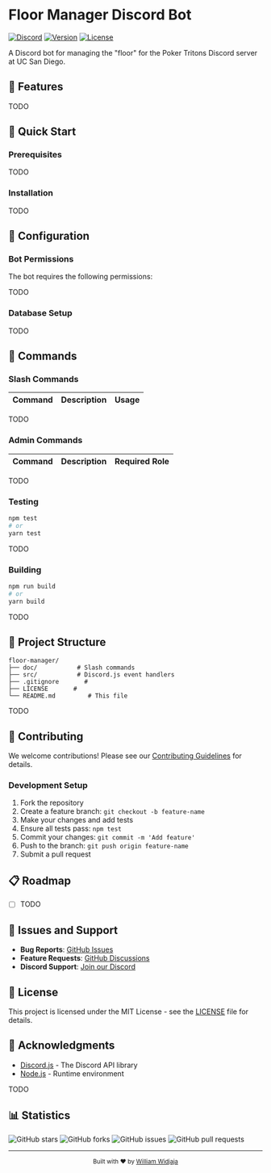 # Floor Manager Discord Bot

[![Discord](https://img.shields.io/discord/1328881859597307987?color=7289da&logo=discord&logoColor=white)](https://discord.gg/9Fpt5wm84V)
[![Version](https://img.shields.io/badge/version-1.0.0-blue.svg)](https://github.com/wwidjaja0/floor-manager)
[![License](https://img.shields.io/badge/license-MIT-green.svg)](LICENSE)

A Discord bot for managing the "floor" for the Poker Tritons Discord server at UC San Diego.

## 🌟 Features

TODO

## 🚀 Quick Start

### Prerequisites

TODO

### Installation

TODO

## 🔧 Configuration

### Bot Permissions

The bot requires the following permissions:

TODO

### Database Setup

TODO

## 📖 Commands

### Slash Commands

| Command | Description | Usage |
|---------|-------------|-------|

TODO

### Admin Commands

| Command | Description | Required Role |
|---------|-------------|---------------|

TODO

### Testing

```bash
npm test
# or
yarn test
```

TODO

### Building

```bash
npm run build
# or
yarn build
```

TODO

## 📁 Project Structure

```
floor-manager/
├── doc/           # Slash commands
├── src/           # Discord.js event handlers
├── .gitignore       # 
├── LICENSE       # 
└── README.md         # This file
```

TODO

## 🤝 Contributing

We welcome contributions! Please see our [Contributing Guidelines](CONTRIBUTING.md) for details.

### Development Setup

1. Fork the repository
2. Create a feature branch: `git checkout -b feature-name`
3. Make your changes and add tests
4. Ensure all tests pass: `npm test`
5. Commit your changes: `git commit -m 'Add feature'`
6. Push to the branch: `git push origin feature-name`
7. Submit a pull request

## 📋 Roadmap

- [ ] TODO

## 🐛 Issues and Support

- **Bug Reports**: [GitHub Issues](https://github.com/wwidjaja0/floor-manager/issues)
- **Feature Requests**: [GitHub Discussions](https://github.com/wwidjaja0/floor-manager/discussions)
- **Discord Support**: [Join our Discord](https://discord.gg/9Fpt5wm84V)

## 📄 License

This project is licensed under the MIT License - see the [LICENSE](LICENSE) file for details.

## 🙏 Acknowledgments

- [Discord.js](https://discord.js.org/) - The Discord API library
- [Node.js](https://nodejs.org/) - Runtime environment

TODO

## 📊 Statistics

![GitHub stars](https://img.shields.io/github/stars/wwidjaja0/floor-manager?style=social)
![GitHub forks](https://img.shields.io/github/forks/wwidjaja0/floor-manager?style=social)
![GitHub issues](https://img.shields.io/github/issues/wwidjaja0/floor-manager)
![GitHub pull requests](https://img.shields.io/github/issues-pr/wwidjaja0/floor-manager)

---

<div align="center">
  <sub>Built with ❤️ by <a href="https://github.com/wwidjaja0">William Widjaja</a></sub>
</div>